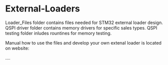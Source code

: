 # External-Loaders
Loader_Files folder contains files needed for STM32 external loader design.
QSPI driver folder contains memory drivers for specific sales types.
QSPI testing folder inludes rountines for memory testing.

Manual how to use the files and develop your own extenal loader is located on website:

....

